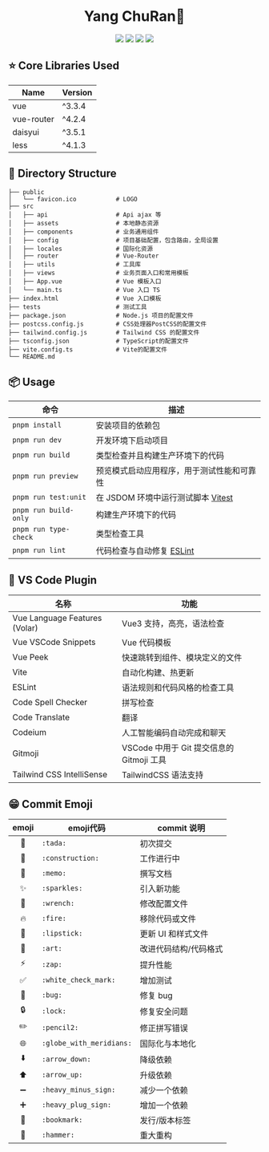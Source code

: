 <h1 align="center">Yang ChuRan👼</h1>

<p align="center">
	<a href="https://github.com/monkeyDyang/yangchuran"><img src="https://img.shields.io/github/watchers/monkeyDyang/yangchuran?style=social"></a>
  <a href="https://github.com/monkeyDyang/yangchuran"><img src="https://img.shields.io/github/forks/monkeyDyang/yangchuran?style=social"></a>
  <a href="https://github.com/monkeyDyang/yangchuran"><img src="https://img.shields.io/github/stars/monkeyDyang/yangchuran?style=social"></a>
	<a href="https://github.com/monkeyDyang/yangchuran"><img src="https://img.shields.io/github/last-commit/monkeyDyang/yangchuran?logo=github"></a>
</p>

## ⭐ Core Libraries Used
|Name|Version|
|--|--|
|vue|^3.3.4|
|vue-router|^4.2.4|
|daisyui|^3.5.1|
|less|^4.1.3|

## 🌵 Directory Structure

```
├── public
│   └── favicon.ico           # LOGO
├── src
│   ├── api                   # Api ajax 等
│   ├── assets                # 本地静态资源
│   ├── components            # 业务通用组件
│   ├── config                # 项目基础配置，包含路由，全局设置
│   ├── locales               # 国际化资源
│   ├── router                # Vue-Router
│   ├── utils                 # 工具库
│   ├── views                 # 业务页面入口和常用模板
│   ├── App.vue               # Vue 模板入口
│   └── main.ts               # Vue 入口 TS
├── index.html                # Vue 入口模板
├── tests                     # 测试工具
├── package.json              # Node.js 项目的配置文件
├── postcss.config.js         # CSS处理器PostCSS的配置文件
├── tailwind.config.js        # Tailwind CSS 的配置文件
├── tsconfig.json             # TypeScript的配置文件
├── vite.config.ts            # Vite的配置文件
└── README.md

```

## 📦 Usage

| 命令                  | 描述                                                      |
| --------------------- | --------------------------------------------------------- |
| `pnpm install`        | 安装项目的依赖包                                          |
| `pnpm run dev`        | 开发环境下启动项目                                        |
| `pnpm run build`      | 类型检查并且构建生产环境下的代码                          |
| `pnpm run preview`    | 预览模式启动应用程序，用于测试性能和可靠性                |
| `pnpm run test:unit`  | 在 JSDOM 环境中运行测试脚本 [Vitest](https://vitest.dev/) |
| `pnpm run build-only` | 构建生产环境下的代码                                      |
| `pnpm run type-check` | 类型检查工具                                              |
| `pnpm run lint`       | 代码检查与自动修复 [ESLint](https://eslint.org/)          |

## 🧩 VS Code Plugin

| 名称                          | 功能                                      |
| ----------------------------- | ----------------------------------------- |
| Vue Language Features (Volar) | Vue3 支持，高亮，语法检查                 |
| Vue VSCode Snippets           | Vue 代码模板                              |
| Vue Peek                      | 快速跳转到组件、模块定义的文件            |
| Vite                          | 自动化构建、热更新                        |
| ESLint                        | 语法规则和代码风格的检查工具              |
| Code Spell Checker            | 拼写检查                                  |
| Code Translate                | 翻译                                      |
| Codeium                       | 人工智能编码自动完成和聊天                |
| Gitmoji                       | VSCode 中用于 Git 提交信息的 Gitmoji 工具 |
| Tailwind CSS IntelliSense     | TailwindCSS 语法支持                      |

## 😁 Commit Emoji

|         emoji          | emoji代码                    | commit 说明           |
| :--------------------: | ---------------------------- | --------------------- |
|         :tada:         | ```:tada:```                 | 初次提交              |
|     :construction:     | ```:construction:```         | 工作进行中            |
|         :memo:         | ```:memo:```                 | 撰写文档              |
|       :sparkles:       | ```:sparkles:```             | 引入新功能            |
|        :wrench:        | ```:wrench:```               | 修改配置文件          |
|         :fire:         | ```:fire:```                 | 移除代码或文件        |
|       :lipstick:       | ```:lipstick:```             | 更新 UI 和样式文件    |
|         :art:          | ```:art:```                  | 改进代码结构/代码格式 |
|         :zap:          | ```:zap:```                  | 提升性能              |
|   :white_check_mark:   | ```:white_check_mark:```     | 增加测试              |
|         :bug:          | ```:bug:```                  | 修复 bug              |
|         :lock:         | ```:lock:```                 | 修复安全问题          |
|       :pencil2:        | ```:pencil2:```              | 修正拼写错误          |
| :globe_with_meridians: | ```:globe_with_meridians:``` | 国际化与本地化        |
|      :arrow_down:      | ```:arrow_down:```           | 降级依赖              |
|       :arrow_up:       | ```:arrow_up:```             | 升级依赖              |
|   :heavy_minus_sign:   | ```:heavy_minus_sign:```     | 减少一个依赖          |
|   :heavy_plus_sign:    | ```:heavy_plug_sign:```      | 增加一个依赖          |
|       :bookmark:       | ```:bookmark:```             | 发行/版本标签         |
|        :hammer:        | ```:hammer:```               | 重大重构              |
